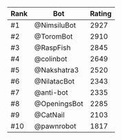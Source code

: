 Rank|Bot|Rating
---|---|---
#1|@NimsiluBot|2927
#2|@ToromBot|2910
#3|@RaspFish|2845
#4|@colinbot|2649
#5|@Nakshatra3|2520
#6|@NilatacBot|2343
#7|@anti-bot|2335
#8|@OpeningsBot|2285
#9|@CatNail|2103
#10|@pawnrobot|1817
